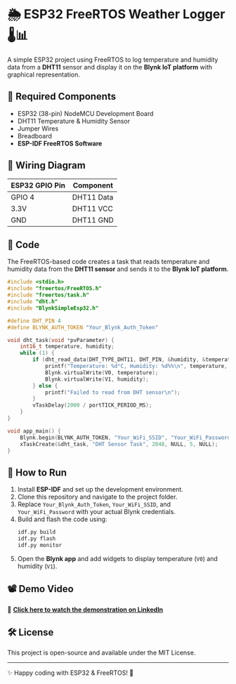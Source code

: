 # 🌦️ ESP32 FreeRTOS Weather Logger 🌡️📊

A simple ESP32 project using FreeRTOS to log temperature and humidity data from a **DHT11** sensor and display it on the **Blynk IoT platform** with graphical representation.

## 📌 Required Components
- ESP32 (38-pin) NodeMCU Development Board
- DHT11 Temperature & Humidity Sensor
- Jumper Wires
- Breadboard
- **ESP-IDF FreeRTOS Software**

## 🔧 Wiring Diagram
| ESP32 GPIO Pin | Component |
|--------------|-----------|
| GPIO 4      | DHT11 Data |
| 3.3V        | DHT11 VCC  |
| GND         | DHT11 GND  |

## 📝 Code
The FreeRTOS-based code creates a task that reads temperature and humidity data from the **DHT11 sensor** and sends it to the **Blynk IoT platform**.

```c
#include <stdio.h>
#include "freertos/FreeRTOS.h"
#include "freertos/task.h"
#include "dht.h"
#include "BlynkSimpleEsp32.h"

#define DHT_PIN 4
#define BLYNK_AUTH_TOKEN "Your_Blynk_Auth_Token"

void dht_task(void *pvParameter) {
    int16_t temperature, humidity;
    while (1) {
        if (dht_read_data(DHT_TYPE_DHT11, DHT_PIN, &humidity, &temperature) == ESP_OK) {
            printf("Temperature: %d°C, Humidity: %d%%\n", temperature, humidity);
            Blynk.virtualWrite(V0, temperature);
            Blynk.virtualWrite(V1, humidity);
        } else {
            printf("Failed to read from DHT sensor\n");
        }
        vTaskDelay(2000 / portTICK_PERIOD_MS);
    }
}

void app_main() {
    Blynk.begin(BLYNK_AUTH_TOKEN, "Your_WiFi_SSID", "Your_WiFi_Password");
    xTaskCreate(&dht_task, "DHT Sensor Task", 2048, NULL, 5, NULL);
}
```

## 🚀 How to Run
1. Install **ESP-IDF** and set up the development environment.
2. Clone this repository and navigate to the project folder.
3. Replace `Your_Blynk_Auth_Token`, `Your_WiFi_SSID`, and `Your_WiFi_Password` with your actual Blynk credentials.
4. Build and flash the code using:
   ```sh
   idf.py build
   idf.py flash
   idf.py monitor
   ```
5. Open the **Blynk app** and add widgets to display temperature (`V0`) and humidity (`V1`).

## 📽️ Demo Video
🔗 **[Click here to watch the demonstration on LinkedIn](wait)**

## 🛠️ License
This project is open-source and available under the MIT License.

---
✨ Happy coding with ESP32 & FreeRTOS! 🚀
